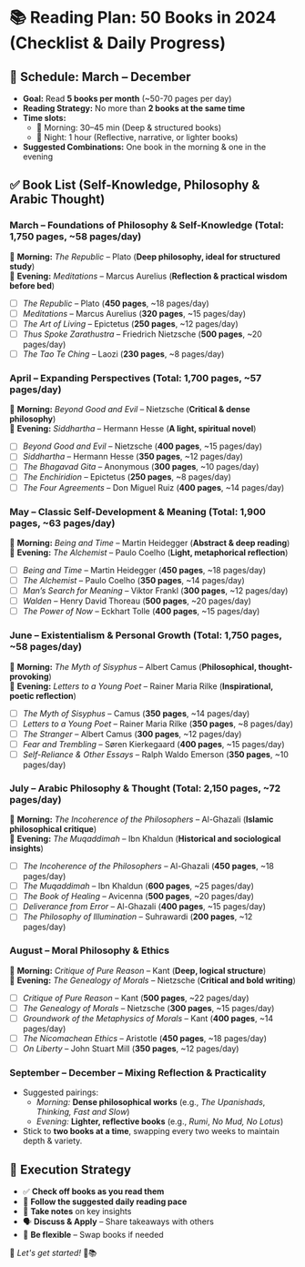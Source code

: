 # 📚 Reading Plan: 50 Books in 2024 (Checklist & Daily Progress)

## 📅 Schedule: March – December
- **Goal:** Read **5 books per month** (~50-70 pages per day)
- **Reading Strategy:** No more than **2 books at the same time**
- **Time slots:**
  - 🌅 Morning: 30–45 min (Deep & structured books)
  - 🌙 Night: 1 hour (Reflective, narrative, or lighter books)
- **Suggested Combinations:** One book in the morning & one in the evening

## ✅ Book List (Self-Knowledge, Philosophy & Arabic Thought)

### **March – Foundations of Philosophy & Self-Knowledge** (Total: **1,750 pages**, ~58 pages/day)
📖 **Morning:** *The Republic* – Plato (**Deep philosophy, ideal for structured study**)  
📖 **Evening:** *Meditations* – Marcus Aurelius (**Reflection & practical wisdom before bed**)  
- [ ] *The Republic* – Plato (**450 pages**, ~18 pages/day)
- [ ] *Meditations* – Marcus Aurelius (**320 pages**, ~15 pages/day)
- [ ] *The Art of Living* – Epictetus (**250 pages**, ~12 pages/day)
- [ ] *Thus Spoke Zarathustra* – Friedrich Nietzsche (**500 pages**, ~20 pages/day)
- [ ] *The Tao Te Ching* – Laozi (**230 pages**, ~8 pages/day)

### **April – Expanding Perspectives** (Total: **1,700 pages**, ~57 pages/day)
📖 **Morning:** *Beyond Good and Evil* – Nietzsche (**Critical & dense philosophy**)  
📖 **Evening:** *Siddhartha* – Hermann Hesse (**A light, spiritual novel**)  
- [ ] *Beyond Good and Evil* – Nietzsche (**400 pages**, ~15 pages/day)
- [ ] *Siddhartha* – Hermann Hesse (**350 pages**, ~12 pages/day)
- [ ] *The Bhagavad Gita* – Anonymous (**300 pages**, ~10 pages/day)
- [ ] *The Enchiridion* – Epictetus (**250 pages**, ~8 pages/day)
- [ ] *The Four Agreements* – Don Miguel Ruiz (**400 pages**, ~14 pages/day)

### **May – Classic Self-Development & Meaning** (Total: **1,900 pages**, ~63 pages/day)
📖 **Morning:** *Being and Time* – Martin Heidegger (**Abstract & deep reading**)  
📖 **Evening:** *The Alchemist* – Paulo Coelho (**Light, metaphorical reflection**)  
- [ ] *Being and Time* – Martin Heidegger (**450 pages**, ~18 pages/day)
- [ ] *The Alchemist* – Paulo Coelho (**350 pages**, ~14 pages/day)
- [ ] *Man’s Search for Meaning* – Viktor Frankl (**300 pages**, ~12 pages/day)
- [ ] *Walden* – Henry David Thoreau (**500 pages**, ~20 pages/day)
- [ ] *The Power of Now* – Eckhart Tolle (**400 pages**, ~15 pages/day)

### **June – Existentialism & Personal Growth** (Total: **1,750 pages**, ~58 pages/day)
📖 **Morning:** *The Myth of Sisyphus* – Albert Camus (**Philosophical, thought-provoking**)  
📖 **Evening:** *Letters to a Young Poet* – Rainer Maria Rilke (**Inspirational, poetic reflection**)  
- [ ] *The Myth of Sisyphus* – Camus (**350 pages**, ~14 pages/day)
- [ ] *Letters to a Young Poet* – Rainer Maria Rilke (**350 pages**, ~8 pages/day)
- [ ] *The Stranger* – Albert Camus (**300 pages**, ~12 pages/day)
- [ ] *Fear and Trembling* – Søren Kierkegaard (**400 pages**, ~15 pages/day)
- [ ] *Self-Reliance & Other Essays* – Ralph Waldo Emerson (**350 pages**, ~10 pages/day)

### **July – Arabic Philosophy & Thought** (Total: **2,150 pages**, ~72 pages/day)
📖 **Morning:** *The Incoherence of the Philosophers* – Al-Ghazali (**Islamic philosophical critique**)  
📖 **Evening:** *The Muqaddimah* – Ibn Khaldun (**Historical and sociological insights**)  
- [ ] *The Incoherence of the Philosophers* – Al-Ghazali (**450 pages**, ~18 pages/day)
- [ ] *The Muqaddimah* – Ibn Khaldun (**600 pages**, ~25 pages/day)
- [ ] *The Book of Healing* – Avicenna (**500 pages**, ~20 pages/day)
- [ ] *Deliverance from Error* – Al-Ghazali (**400 pages**, ~15 pages/day)
- [ ] *The Philosophy of Illumination* – Suhrawardi (**200 pages**, ~12 pages/day)

### **August – Moral Philosophy & Ethics**
📖 **Morning:** *Critique of Pure Reason* – Kant (**Deep, logical structure**)  
📖 **Evening:** *The Genealogy of Morals* – Nietzsche (**Critical and bold writing**)  
- [ ] *Critique of Pure Reason* – Kant (**500 pages**, ~22 pages/day)
- [ ] *The Genealogy of Morals* – Nietzsche (**300 pages**, ~15 pages/day)
- [ ] *Groundwork of the Metaphysics of Morals* – Kant (**400 pages**, ~14 pages/day)
- [ ] *The Nicomachean Ethics* – Aristotle (**450 pages**, ~18 pages/day)
- [ ] *On Liberty* – John Stuart Mill (**350 pages**, ~12 pages/day)

### **September – December – Mixing Reflection & Practicality**
- Suggested pairings:
  - *Morning:* **Dense philosophical works** (e.g., *The Upanishads*, *Thinking, Fast and Slow*)
  - *Evening:* **Lighter, reflective books** (e.g., *Rumi*, *No Mud, No Lotus*)
- Stick to **two books at a time**, swapping every two weeks to maintain depth & variety.

## 📌 Execution Strategy
- ✅ **Check off books as you read them**
- 📖 **Follow the suggested daily reading pace**
- 📝 **Take notes** on key insights
- 🗣 **Discuss & Apply** – Share takeaways with others
- 🔄 **Be flexible** – Swap books if needed

📅 *Let's get started!* 🚀📚

